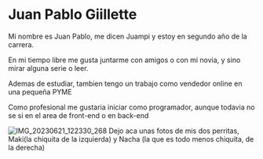<h1>Juan Pablo Giillette</h1>

<p>Mi nombre es Juan Pablo, me dicen Juampi y estoy en segundo año de la carrera.</p>
<p>En mi tiempo libre me gusta juntarme con amigos o con mi novia, y sino mirar alguna serie o leer.</p>
<p>Ademas de estudiar, tambien tengo un trabajo como vendedor online en una pequeña PYME</p>
<p>Como profesional me gustaria iniciar como programador, aunque todavia no se si en el area de front-end o en back-end</p>



![IMG_20230621_122330_268](https://github.com/user-attachments/assets/2922e803-29e3-4d0d-b4a2-573c02b6ae63)
Dejo aca unas fotos de mis dos perritas, Maki(la chiquita de la izquierda) y Nacha (la que es todo menos chiquita, de la derecha)


